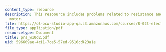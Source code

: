 ```yaml
---
content_type: resource
description: This resoource includes problems related to resistance and driving a
  motor.
file: https://ol-ocw-studio-app-qa.s3.amazonaws.com/courses/8-02t-electricity-and-magnetism-spring-2005/596609ae4c117ce557ed9516cd423a1e_prs_w10d2.pdf
file_type: application/pdf
resourcetype: Document
title: prs_w10d2.pdf
uid: 596609ae-4c11-7ce5-57ed-9516cd423a1e
---
```


